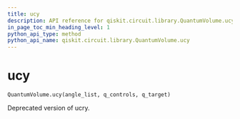 ```yaml
---
title: ucy
description: API reference for qiskit.circuit.library.QuantumVolume.ucy
in_page_toc_min_heading_level: 1
python_api_type: method
python_api_name: qiskit.circuit.library.QuantumVolume.ucy
---
```


# ucy

<span id="qiskit.circuit.library.QuantumVolume.ucy" />

`QuantumVolume.ucy(angle_list, q_controls, q_target)`

Deprecated version of ucry.

